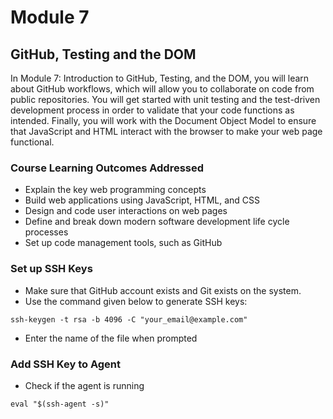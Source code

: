 # Module 7
## GitHub, Testing and the DOM

In Module 7: Introduction to GitHub, Testing, and the DOM, you will learn about GitHub workflows, which will allow you to collaborate on code from public repositories. You will get started with unit testing and the test-driven development process in order to validate that your code functions as intended.  Finally, you will work with the Document Object Model to ensure that JavaScript and HTML interact with the browser to make your web page functional. 

### Course Learning Outcomes Addressed
- Explain the key web programming concepts
- Build web applications using JavaScript, HTML, and CSS
- Design and code user interactions on web pages
- Define and break down modern software development life cycle processes
- Set up code management tools, such as GitHub

### Set up SSH Keys
- Make sure that GitHub account exists and Git exists on the system.
- Use the command given below to generate SSH keys:
```
ssh-keygen -t rsa -b 4096 -C "your_email@example.com"
```
- Enter the name of the file when prompted

### Add SSH Key to Agent

- Check if the agent is running
```
eval "$(ssh-agent -s)"
```